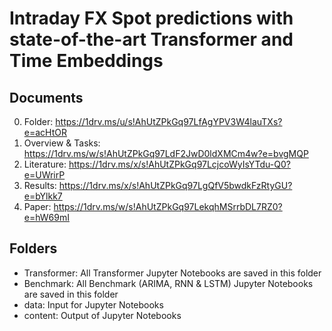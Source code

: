# Intraday FX Spot predictions with state-of-the-art Transformer and Time Embeddings



## Documents
0) Folder: https://1drv.ms/u/s!AhUtZPkGq97LfAgYPV3W4lauTXs?e=acHtOR
1) Overview & Tasks: https://1drv.ms/w/s!AhUtZPkGq97LdF2JwD0ldXMCm4w?e=bvgMQP
2) Literature: https://1drv.ms/x/s!AhUtZPkGq97LcjcoWyIsYTdu-Q0?e=UWrirP
3) Results: https://1drv.ms/x/s!AhUtZPkGq97LgQfV5bwdkFzRtyGU?e=bYlkk7
4) Paper: https://1drv.ms/w/s!AhUtZPkGq97LekqhMSrrbDL7RZ0?e=hW69mI

    

## Folders
- Transformer: All Transformer Jupyter Notebooks are saved in this folder
- Benchmark: All Benchmark (ARIMA, RNN & LSTM) Jupyter Notebooks are saved in this folder
- data: Input for Jupyter Notebooks
- content: Output of Jupyter Notebooks
